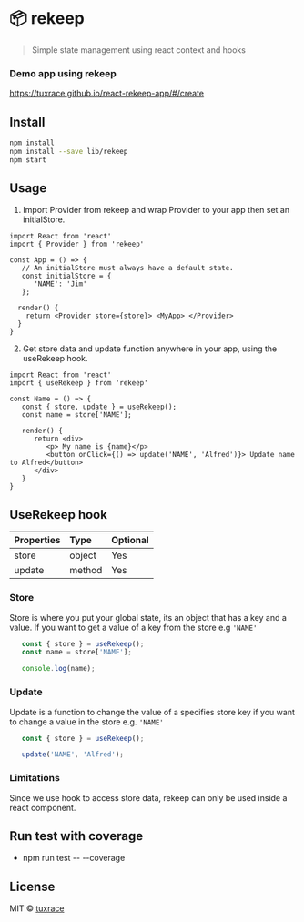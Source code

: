 #  📦 rekeep

> Simple state management using react context and hooks

### Demo app using rekeep
https://tuxrace.github.io/react-rekeep-app/#/create

## Install

```bash
npm install
npm install --save lib/rekeep
npm start
```

## Usage

1. Import Provider from rekeep and wrap Provider to your app then set an initialStore.

```tsx
import React from 'react'
import { Provider } from 'rekeep'

const App = () => {
   // An initialStore must always have a default state.
   const initialStore = {
      'NAME': 'Jim'
   };

  render() {
    return <Provider store={store}> <MyApp> </Provider>
  }
}
```

2. Get store data and update function anywhere in your app, using the useRekeep hook.
```tsx
import React from 'react'
import { useRekeep } from 'rekeep'

const Name = () => {
   const { store, update } = useRekeep();
   const name = store['NAME'];

   render() {
      return <div>
         <p> My name is {name}</p>
         <button onClick={() => update('NAME', 'Alfred')}> Update name to Alfred</button>
      </div>
   }
}
```
## UseRekeep hook

| Properties    | Type      | Optional |
| :---          | :---      | :---     |
| store         | object    | Yes      |
| update        | method    | Yes      |

### Store
Store is where you put your global state, its an object that has a key and a value. If you want to get a value of a key from the store e.g ```'NAME'```
```js
   const { store } = useRekeep();
   const name = store['NAME'];

   console.log(name);
```

### Update
Update is a function to change the value of a specifies store key
if you want to change a value in the store e.g. ```'NAME'```

```js
   const { store } = useRekeep();

   update('NAME', 'Alfred');
```


### Limitations
Since we use hook to access store data, rekeep can only be used inside a react component.

## Run test with coverage
- npm run test -- --coverage

## License

MIT © [tuxrace](https://github.com/tuxrace)
